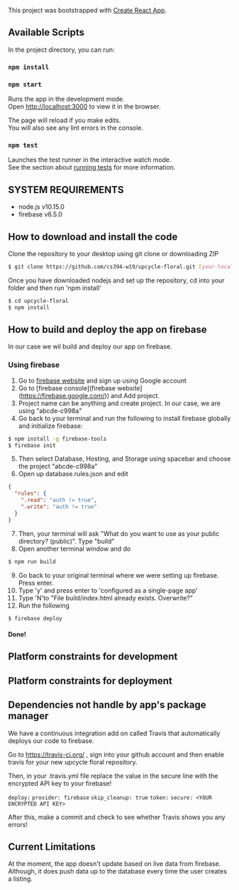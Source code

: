 This project was bootstrapped with [Create React App](https://github.com/facebook/create-react-app).

## Available Scripts

In the project directory, you can run:

### `npm install`

### `npm start`

Runs the app in the development mode.<br>
Open [http://localhost:3000](http://localhost:3000) to view it in the browser.

The page will reload if you make edits.<br>
You will also see any lint errors in the console.

### `npm test`

Launches the test runner in the interactive watch mode.<br>
See the section about [running tests](https://facebook.github.io/create-react-app/docs/running-tests) for more information.



## SYSTEM REQUIREMENTS

- node.js v10.15.0
- firebase v6.5.0

## How to download and install the code

Clone the repository to your desktop using git clone or downloading ZIP

```bash
$ git clone https://github.com/cs394-w19/upcycle-floral.git [your-local-directory]
```
Once you have downloaded nodejs and set up the repository, cd into your folder and then run 'npm install'

```bash
$ cd upcycle-floral
$ npm install
```


## How to build and deploy the app on firebase
In our case we wil build and deploy our app on firebase.
### Using firebase
1. Go to [firebase website](https://firebase.google.com/) and sign up using Google account
2. Go to [firebase console](firebase website](https://firebase.google.com/)) and Add project.
3. Project name can be anything and create project. In our case, we are using "abcde-c998a"
4. Go back to your terminal and run the following to install firebase globally and initialize firebase:
```bash
$ npm install -g firebase-tools
$ firebase init
```
5. Then select Database, Hosting, and Storage using spacebar and choose the project "abcde-c998a"
6. Open up database.rules.json and edit
```json
{
  "rules": {
    ".read": "auth != true",
    ".write": "auth != true"
  }
}
```
7. Then, your terminal will ask "What do you want to use as your public directory? (public)". Type "build"
8. Open another terminal window and do
```bash
$ npm run build
```
9. Go back to your original terminal where we were setting up firebase. Press enter.
10. Type 'y' and press enter to 'configured as a single-page app'
11. Type 'N'to "File build/index.html already exists. Overwrite?"
12. Run the following

```bash
$ firebase deploy
```

#### Done!

## Platform constraints for development

## Platform constraints for deployment

## Dependencies not handle by app's package manager

We have a continuous integration add on called Travis that automatically deploys our code to firebase.

Go to https://travis-ci.org/ , sign into your github account and then enable travis for your new upcycle floral repository.

Then, in your .travis.yml file replace the value in the secure line with the encrypted API key to your firebase!

`deploy:`
`provider: firebase`
`skip_cleanup: true`
`token:`
  `secure: <YOUR ENCRYPTED API KEY>`

After this, make a commit and check to see whether Travis shows you any errors!

## Current Limitations

At the moment, the app doesn't update based on live data from firebase. Although, it does push data up to the database every time the user creates a listing.
